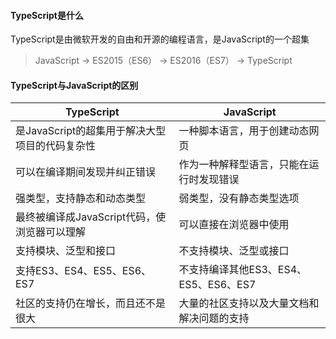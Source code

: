 #### TypeScript是什么
TypeScript是由微软开发的自由和开源的编程语言，是JavaScript的一个超集  
> JavaScript -> ES2015（ES6） -> ES2016（ES7） -> TypeScript  

#### TypeScript与JavaScript的区别  
|  TypeScript   | JavaScript  |
|  ---   | ---  |
|  是JavaScript的超集用于解决大型项目的代码复杂性  | 一种脚本语言，用于创建动态网页  |
|  可以在编译期间发现并纠正错误 | 作为一种解释型语言，只能在运行时发现错误 |
|  强类型，支持静态和动态类型 | 弱类型，没有静态类型选项 |
|  最终被编译成JavaScript代码，使浏览器可以理解 | 可以直接在浏览器中使用 |
|  支持模块、泛型和接口  |  不支持模块、泛型或接口 |
|  支持ES3、ES4、ES5、ES6、ES7  |  不支持编译其他ES3、ES4、ES5、ES6、ES7  |
|  社区的支持仍在增长，而且还不是很大 | 大量的社区支持以及大量文档和解决问题的支持  |
